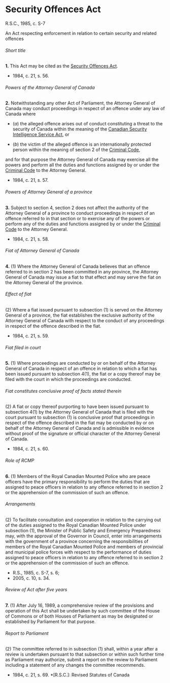 # Security Offences Act

R.S.C., 1985, c. S-7

An Act respecting enforcement in relation to certain security and related offences

###### Short title

**1.** This Act may be cited as the [Security Offences Act](/canada/eng/acts/S/S-7.md).

  * 1984, c. 21, s. 56.

###### Powers of the Attorney General of Canada

**2.** Notwithstanding any other Act of Parliament, the Attorney General of Canada may conduct proceedings in respect of an offence under any law of Canada where

  * (_a_) the alleged offence arises out of conduct constituting a threat to the security of Canada within the meaning of the [Canadian Security Intelligence Service Act](/canada/eng/acts/C/C-23.md), or

  * (_b_) the victim of the alleged offence is an internationally protected person within the meaning of section 2 of the [Criminal Code](/canada/eng/acts/C/C-46.md),

and for that purpose the Attorney General of Canada may exercise all the powers and perform all the duties and functions assigned by or under the [Criminal Code](/canada/eng/acts/C/C-46.md) to the Attorney General.

  * 1984, c. 21, s. 57.

###### Powers of Attorney General of a province

**3.** Subject to section 4, section 2 does not affect the authority of the Attorney General of a province to conduct proceedings in respect of an offence referred to in that section or to exercise any of the powers or perform any of the duties and functions assigned by or under the [Criminal Code](/canada/eng/acts/C/C-46.md) to the Attorney General.

  * 1984, c. 21, s. 58.

###### Fiat of Attorney General of Canada

**4.** (1) Where the Attorney General of Canada believes that an offence referred to in section 2 has been committed in any province, the Attorney General of Canada may issue a fiat to that effect and may serve the fiat on the Attorney General of the province.

###### Effect of fiat

(2) Where a fiat issued pursuant to subsection (1) is served on the Attorney General of a province, the fiat establishes the exclusive authority of the Attorney General of Canada with respect to the conduct of any proceedings in respect of the offence described in the fiat.

  * 1984, c. 21, s. 59.

###### Fiat filed in court

**5.** (1) Where proceedings are conducted by or on behalf of the Attorney General of Canada in respect of an offence in relation to which a fiat has been issued pursuant to subsection 4(1), the fiat or a copy thereof may be filed with the court in which the proceedings are conducted.

###### Fiat constitutes conclusive proof of facts stated therein

(2) A fiat or copy thereof purporting to have been issued pursuant to subsection 4(1) by the Attorney General of Canada that is filed with the court pursuant to subsection (1) is conclusive proof that proceedings in respect of the offence described in the fiat may be conducted by or on behalf of the Attorney General of Canada and is admissible in evidence without proof of the signature or official character of the Attorney General of Canada.

  * 1984, c. 21, s. 60.

###### Role of RCMP

**6.** (1) Members of the Royal Canadian Mounted Police who are peace officers have the primary responsibility to perform the duties that are assigned to peace officers in relation to any offence referred to in section 2 or the apprehension of the commission of such an offence.

###### Arrangements

(2) To facilitate consultation and cooperation in relation to the carrying out of the duties assigned to the Royal Canadian Mounted Police under subsection (1), the Minister of Public Safety and Emergency Preparedness may, with the approval of the Governor in Council, enter into arrangements with the government of a province concerning the responsibilities of members of the Royal Canadian Mounted Police and members of provincial and municipal police forces with respect to the performance of duties assigned to peace officers in relation to any offence referred to in section 2 or the apprehension of the commission of such an offence.

  * R.S., 1985, c. S-7, s. 6;
  * 2005, c. 10, s. 34.

###### Review of Act after five years

**7.** (1) After July 16, 1989, a comprehensive review of the provisions and operation of this Act shall be undertaken by such committee of the House of Commons or of both Houses of Parliament as may be designated or established by Parliament for that purpose.

###### Report to Parliament

(2) The committee referred to in subsection (1) shall, within a year after a review is undertaken pursuant to that subsection or within such further time as Parliament may authorize, submit a report on the review to Parliament including a statement of any changes the committee recommends.

  * 1984, c. 21, s. 69.
  *[R.S.C.]: Revised Statutes of Canada

